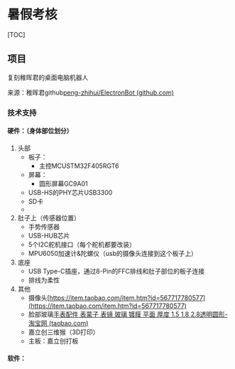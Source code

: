 # 暑假考核

[TOC]

## 项目

复刻稚晖君的桌面电脑机器人

来源：稚晖君github[peng-zhihui/ElectronBot (github.com)](https://github.com/peng-zhihui/ElectronBot)

### 技术支持

#### 硬件：（身体部位划分）

1. 头部
   - 板子：
     - 主控MCUSTM32F405RGT6
   - 屏幕：
     - 圆形屏幕GC9A01
   - USB-HS的PHY芯片USB3300
   - SD卡
   - 
2. 肚子上（传感器位置）
   - 手势传感器
   - USB-HUB芯片
   - 5个I2C舵机接口（每个舵机都要改装）
   - MPU6050加速计&陀螺仪（usb的摄像头连接到这个板子上）
3. 底座
   -  USB Type-C插座，通过8-Pin的FFC排线和肚子部位的板子连接
   - 排线为柔性
4. 其他
   - 摄像头[https://item.taobao.com/item.htm?id=567717780577](https://item.taobao.com/item.htm?id=567717780577)
   - 脸部玻璃[手表配件 表蒙子 表镜 玻璃 镀膜 平面 厚度 1.5 1.8 2.8透明圆形-淘宝网 (taobao.com)](https://item.taobao.com/item.htm?spm=a230r.1.14.16.22bf2349cAgKXx&id=667584224859&ns=1&abbucket=11#detail)
   - 嘉立创三维猴（3D打印）
   - 主板：嘉立创打板

#### 软件：





